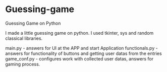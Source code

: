 # Guessing-game
Guessing Game on Python

I made a little guessing game on python. 
I used tkinter, sys and random classical libraries.

main.py - answers for UI at the APP and start Application
functionals.py - answers for functionality of buttons and getting user datas from the entries
game_conf.py - configures work with collected user datas, answers for gaming process.
